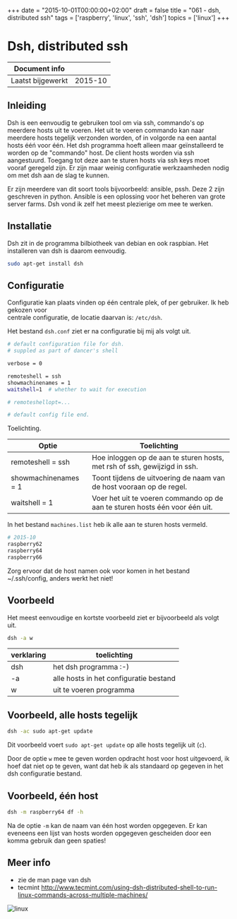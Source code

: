 +++
date = "2015-10-01T00:00:00+02:00"
draft = false
title = "061 - dsh, distributed ssh"
tags = ['raspberry', 'linux', 'ssh', 'dsh']
topics = ['linux']
+++

# Dsh, distributed ssh


| Document info       |             |
|---------------------|-------------|
| Laatst bijgewerkt   | 2015-10     |


## Inleiding
Dsh is een eenvoudig te gebruiken tool om via ssh, commando's op meerdere hosts uit te voeren. 
Het uit te voeren commando kan naar meerdere hosts tegelijk verzonden worden, 
of in volgorde na een aantal hosts ééń voor één.
Het dsh programma hoeft alleen maar geïnstalleerd te worden op de "commando" host.
De client hosts worden via ssh aangestuurd. 
Toegang tot deze aan te sturen hosts via ssh keys moet vooraf geregeld zijn. 
Er zijn maar weinig configuratie werkzaamheden nodig om met dsh aan de slag te kunnen.

Er zijn meerdere van dit soort tools bijvoorbeeld: ansible, pssh. Deze 2 zijn geschreven in python.
Ansible is een oplossing voor het beheren van grote server farms. 
Dsh vond ik zelf het meest plezierige om mee te werken.


## Installatie
Dsh zit in de programma bilbiotheek van debian en ook raspbian. Het installeren van dsh is daarom eenvoudig.
```bash
sudo apt-get install dsh
```


## Configuratie
Configuratie kan plaats vinden op één centrale plek, of per gebruiker. Ik heb gekozen voor  
centrale configuratie, de locatie daarvan is: `/etc/dsh`.

Het bestand `dsh.conf` ziet er na configuratie bij mij als volgt uit.
```bash
# default configuration file for dsh.
# suppled as part of dancer's shell

verbose = 0

remoteshell = ssh
showmachinenames = 1
waitshell=1  # whether to wait for execution

# remoteshellopt=...

# default config file end.
```

Toelichting.

Optie | Toelichting
----- | -----------
remoteshell = ssh    | Hoe inloggen op de aan te sturen hosts, met rsh of ssh, gewijzigd in ssh.  
showmachinenames = 1 | Toont tijdens de uitvoering de naam van de host vooraan op de regel.
waitshell = 1        | Voer het uit te voeren commando op de aan te sturen hosts één voor één uit.


In het bestand `machines.list` heb ik alle aan te sturen hosts vermeld.
```bash
# 2015-10
raspberry62
raspberry64
raspberry66
```
Zorg ervoor dat de host namen ook voor komen in het bestand ~/.ssh/config, anders werkt het niet!


## Voorbeeld
Het meest eenvoudige en kortste voorbeeld ziet er bijvoorbeeld als volgt uit.
```bash
dsh -a w
```

verklaring | toelichting
---------- | -----------
 dsh | het dsh programma :-)
  -a | alle hosts in het configuratie bestand
   w | uit te voeren programma



## Voorbeeld, alle hosts tegelijk

```bash
dsh -ac sudo apt-get update
```
Dit voorbeeld voert `sudo apt-get update` op alle hosts tegelijk uit (`c`).

Door de optie `w` mee te geven worden opdracht host voor host uitgevoerd, 
ik hoef dat niet op te geven, want dat heb ik als standaard op gegeven in het 
dsh configuratie bestand.


## Voorbeeld, één host
```bash
dsh -m raspberry64 df -h
```
Na de optie `-m` kan de naam van één host worden opgegeven. Er kan eveneens een lijst van hosts worden opgegeven
gescheiden door een komma gebruik dan geen spaties!


## Meer info
* zie de man page van dsh
* tecmint http://www.tecmint.com/using-dsh-distributed-shell-to-run-linux-commands-across-multiple-machines/



![linux](/img/logo_linux.jpg)


